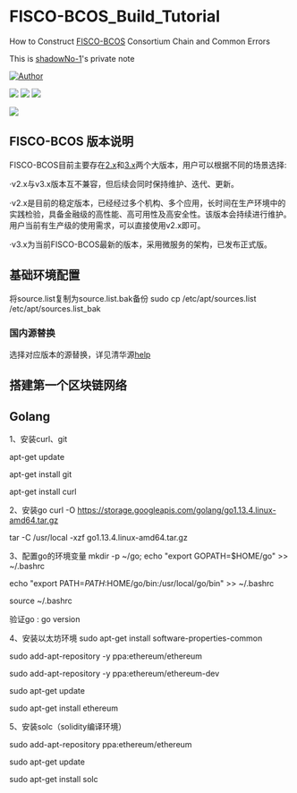 # FISCO-BCOS_Build_Tutorial

How to Construct [FISCO-BCOS](https://github.com/FISCO-BCOS/FISCO-BCOS) Consortium Chain and Common Errors

This is [shadowNo-1](https://github.com/shadowNo-1)'s private note

[![Author](https://img.shields.io/badge/author-shadowNo--1-1?logo=github)](https://github.com/shadowNo-1)

![](https://img.shields.io/badge/language-Solidity-informational?style=flat&logo=solidity&logoColor=white&color=2bbc8a)
![](https://img.shields.io/badge/license-MIT-informational?style=flat&logo=conventionalcommits&logoColor=white&color=2bbc8a)
![](https://img.shields.io/badge/FISCO--BCOS-v2.x-informational?style=flat&logo=<LOGO_NAME>&logoColor=white&color=2bbc8a)

![](https://img.shields.io/badge/<WORD_ON_LEFT>-<WORD_ON_RIGHT>-informational?style=flat&logo=<LOGO_NAME>&logoColor=white&color=2bbc8a)
## FISCO-BCOS 版本说明
FISCO-BCOS目前主要存在[2.x](https://fisco-bcos-documentation.readthedocs.io/zh_CN/latest/)和[3.x](https://fisco-bcos-doc.readthedocs.io/zh-cn/latest/)两个大版本，用户可以根据不同的场景选择:

·v2.x与v3.x版本互不兼容，但后续会同时保持维护、迭代、更新。

·v2.x是目前的稳定版本，已经经过多个机构、多个应用，长时间在生产环境中的实践检验，具备金融级的高性能、高可用性及高安全性。该版本会持续进行维护。用户当前有生产级的使用需求，可以直接使用v2.x即可。

·v3.x为当前FISCO-BCOS最新的版本，采用微服务的架构，已发布正式版。

## 基础环境配置

将source.list复制为source.list.bak备份
sudo cp /etc/apt/sources.list /etc/apt/sources.list_bak


### 国内源替换
选择对应版本的源替换，详见清华源[help](https://mirrors.tuna.tsinghua.edu.cn/help/ubuntu/)


## 搭建第一个区块链网络


## Golang

1、安装curl、git

apt-get update
 
apt-get install git
 
apt-get install curl



2、安装go
curl -O https://storage.googleapis.com/golang/go1.13.4.linux-amd64.tar.gz

tar -C /usr/local -xzf go1.13.4.linux-amd64.tar.gz



3、配置go的环境变量
mkdir -p ~/go; echo "export GOPATH=$HOME/go" >> ~/.bashrc
 
echo "export PATH=$PATH:$HOME/go/bin:/usr/local/go/bin" >> ~/.bashrc
 
source ~/.bashrc

验证go :
go version


4、安装以太坊环境
sudo apt-get install software-properties-common
 
sudo add-apt-repository -y ppa:ethereum/ethereum
 
sudo add-apt-repository -y ppa:ethereum/ethereum-dev
 
sudo apt-get update
 
sudo apt-get install ethereum



5、安装solc（solidity编译环境）

sudo add-apt-repository ppa:ethereum/ethereum
 
sudo apt-get update
 
sudo apt-get install solc
